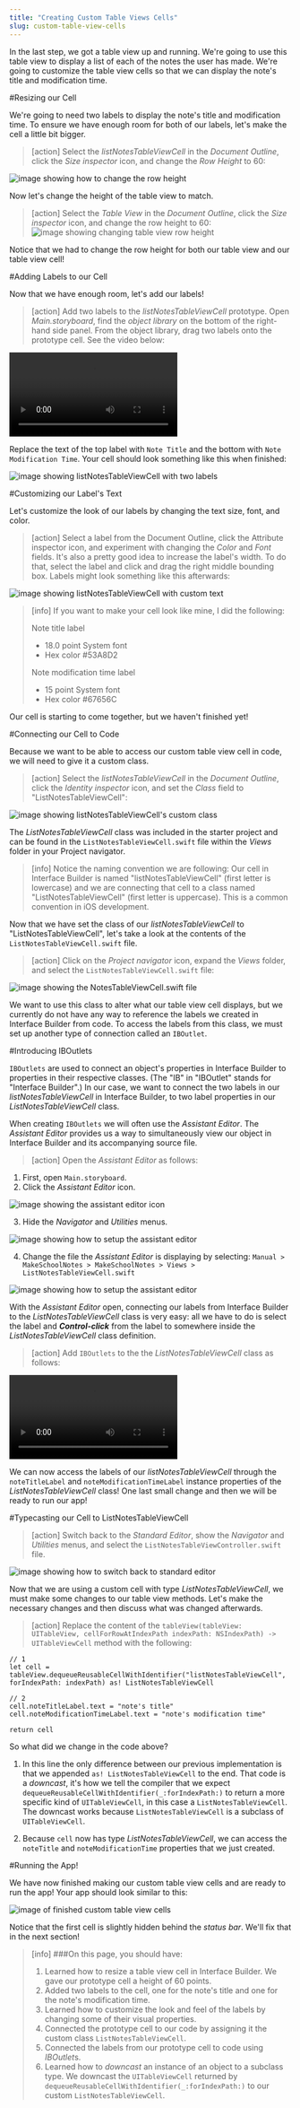 ```yaml
---
title: "Creating Custom Table Views Cells"
slug: custom-table-view-cells
---
```


In the last step, we got a table view up and running. We're going to use this table view to display a list of each of the notes the user has made. We're going to customize the table view cells so that we can display the note's title and modification time.

#Resizing our Cell

We're going to need two labels to display the note's title and modification time. To ensure we have enough room for both of our labels, let's make the cell a little bit bigger.

> [action]
Select the *listNotesTableViewCell* in the *Document Outline*, click the *Size inspector* icon, and change the *Row Height* to 60:
>
![image showing how to change the row height](./images/height.png)

Now let's change the height of the table view to match.

> [action]
Select the *Table View* in the *Document Outline*, click the *Size inspector* icon, and change the row height to 60:
![image showing changing table view row height](./images/tableview-row-height.png)

Notice that we had to change the row height for both our table view and our table view cell!


#Adding Labels to our Cell

<!-- MAYBE LATER ACTION: Currently the labels don't use autolayout at all. Maybe later set them up to use it.  -->

Now that we have enough room, let's add our labels!

> [action]
Add two labels to the *listNotesTableViewCell* prototype. Open *Main.storyboard*, find the *object library* on the bottom of the right-hand side panel. From the object library, drag two labels onto the prototype cell. See the video below:
>
![ms-video](https://s3.amazonaws.com/mgwu-misc/Make+School+Notes/drag-labels.mov)
>
Replace the text of the top label with `Note Title` and the bottom with `Note Modification Time`. Your cell should look something like this when finished:
>
![image showing listNotesTableViewCell with two labels](./images/labels.png)


#Customizing our Label's Text

Let's customize the look of our labels by changing the text size, font, and color.

> [action]
> Select a label from the Document Outline, click the Attribute inspector icon, and experiment with changing the *Color* and *Font* fields. It's also a pretty good idea to increase the label's width. To do that, select the label and click and drag the right middle bounding box. Labels might look something like this afterwards:
>
![image showing listNotesTableViewCell with custom text](./images/custom.png)

> [info]
> If you want to make your cell look like mine, I did the following:
>
> Note title label
>
> * 18.0 point System font
> * Hex color #53A8D2
>
> Note modification time label
>
> * 15 point System font
> * Hex color #67656C

Our cell is starting to come together, but we haven't finished yet!

#Connecting our Cell to Code

Because we want to be able to access our custom table view cell in code, we will need to give it a custom class.

> [action]
Select the *listNotesTableViewCell* in the *Document Outline*, click the *Identity inspector* icon, and set the *Class* field to "ListNotesTableViewCell":
>
![image showing listNotesTableViewCell's custom class](./images/custom-class.png)
>
The *ListNotesTableViewCell* class was included in the starter project and can be found in the `ListNotesTableViewCell.swift` file within the *Views* folder in your Project navigator.

<!-- html comment to break boxes -->

> [info]
> Notice the naming convention we are following: Our cell in Interface Builder is named "listNotesTableViewCell" (first letter is lowercase) and  we are connecting that cell to a class named "ListNotesTableViewCell" (first letter is uppercase). This is a common convention in iOS development.

Now that we have set the class of our *listNotesTableViewCell* to "ListNotesTableViewCell", let's take a look at the contents of the `ListNotesTableViewCell.swift` file.

> [action]
Click on the *Project navigator* icon, expand the *Views* folder, and select the `ListNotesTableViewCell.swift` file:
>
![image showing the NotesTableViewCell.swift file](./images/code.png)

We want to use this class to alter what our table view cell displays, but we currently do not have any way to reference the labels we created in Interface Builder from code. To access the labels from this class, we must set up another type of connection called an `IBOutlet`.

#Introducing IBOutlets

`IBOutlets` are used to connect an object's properties in Interface Builder to properties in their respective classes. (The "IB" in "IBOutlet" stands for "Interface Builder".) In our case, we want to connect the two labels in our *listNotesTableViewCell* in Interface Builder, to two label properties in our *ListNotesTableViewCell* class.

When creating `IBOutlets` we will often use the *Assistant Editor*. The *Assistant Editor* provides us a way to simultaneously view our object in Interface Builder and its accompanying source file.

> [action]
Open the *Assistant Editor* as follows:
>
1. First, open `Main.storyboard`.
2. Click the *Assistant Editor* icon.
>
  ![image showing the assistant editor icon](./images/assistant.png)
>
3. Hide the *Navigator* and *Utilities* menus.
>
  ![image showing how to setup the assistant editor](./images/hide.png)
>
4. Change the file the *Assistant Editor* is displaying by selecting: `Manual > MakeSchoolNotes > MakeSchoolNotes > Views > ListNotesTableViewCell.swift`
>
  ![image showing how to setup the assistant editor](./images/setup.png)


With the *Assistant Editor* open, connecting our labels from Interface Builder to the *ListNotesTableViewCell* class is very easy: all we have to do is select the label and ***Control-click*** from the label to somewhere inside the *ListNotesTableViewCell* class definition.

> [action]
Add `IBOutlets` to the the *ListNotesTableViewCell* class as follows:
>
![ms-video](https://s3.amazonaws.com/mgwu-misc/Make+School+Notes/add-iboutlets.mov)

We can now access the labels of our *listNotesTableViewCell* through the `noteTitleLabel` and `noteModificationTimeLabel` instance properties of the *ListNotesTableViewCell* class! One last small change and then we will be ready to run our app!

#Typecasting our Cell to ListNotesTableViewCell

> [action]
Switch back to the *Standard Editor*, show the *Navigator* and *Utilities* menus, and select the `ListNotesTableViewController.swift` file.
>
![image showing how to switch back to standard editor](./images/standard-editor.png)

Now that we are using a custom cell with type *ListNotesTableViewCell*, we must make some changes to our table view methods. Let's make the necessary changes and then discuss what was changed afterwards.

> [action]
Replace the content of the `tableView(tableView: UITableView, cellForRowAtIndexPath indexPath: NSIndexPath) -> UITableViewCell` method with the following:
>
    // 1
    let cell = tableView.dequeueReusableCellWithIdentifier("listNotesTableViewCell", forIndexPath: indexPath) as! ListNotesTableViewCell
>    
    // 2
    cell.noteTitleLabel.text = "note's title"
    cell.noteModificationTimeLabel.text = "note's modification time"
>    
    return cell

So what did we change in the code above?

1. In this line the only difference between our previous implementation is that we appended `as! ListNotesTableViewCell` to the end. That code is a *downcast*, it's how we tell the compiler that we expect `dequeueReusableCellWithIdentifier(_:forIndexPath:)` to return a more specific kind of `UITableViewCell`, in this case a `ListNotesTableViewCell`. The downcast works because `ListNotesTableViewCell` is a subclass of `UITableViewCell`.

2. Because `cell` now has type *ListNotesTableViewCell*, we can access the `noteTitle` and `noteModificationTime` properties that we just created.

#Running the App!

We have now finished making our custom table view cells and are ready to run the app! Your app should look similar to this:

![image of finished custom table view cells](./images/finished-custom-cell.png)

Notice that the first cell is slightly hidden behind the *status bar*. We'll fix that in the next section!

>[info]
>###On this page, you should have:
>
>1. Learned how to resize a table view cell in Interface Builder. We gave our prototype cell a height of 60 points.
>2. Added two labels to the cell, one for the note's title and one for the note's modification time.
>3. Learned how to customize the look and feel of the labels by changing some of their visual properties.
>4. Connected the prototype cell to our code by assigning it the custom class `ListNotesTableViewCell`.
>5. Connected the labels from our prototype cell to code using *IBOutlet*s.
>6. Learned how to *downcast* an instance of an object to a subclass type. We downcast the `UITableViewCell` returned by `dequeueReusableCellWithIdentifier(_:forIndexPath:)` to our custom `ListNotesTableViewCell`.
